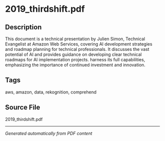 # 2019_thirdshift.pdf

## Description
This document is a technical presentation by Julien Simon, Technical Evangelist at Amazon Web Services, covering AI development strategies and roadmap planning for technical professionals. It discusses the vast potential of AI and provides guidance on developing clear technical roadmaps for AI implementation projects. harness its full capabilities, emphasizing the importance of continued investment and innovation.
## Tags
aws, amazon, data, rekognition, comprehend

## Source File
2019_thirdshift.pdf

---
*Generated automatically from PDF content*
